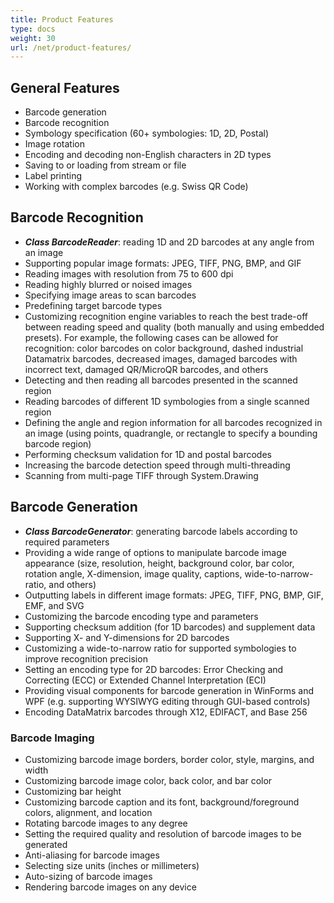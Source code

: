 ```yaml
---
title: Product Features
type: docs
weight: 30
url: /net/product-features/
---
```


## **General Features**
- Barcode generation
- Barcode recognition
- Symbology specification (60+ symbologies: 1D, 2D, Postal)
- Image rotation
- Encoding and decoding non-English characters in 2D types
- Saving to or loading from stream or file
- Label printing
- Working with complex barcodes (e.g. Swiss QR Code) 

## **Barcode Recognition**

- ***Class BarcodeReader***: reading 1D and 2D barcodes at any angle from an image
- Supporting popular image formats: JPEG, TIFF, PNG, BMP, and GIF
- Reading images with resolution from 75 to 600 dpi
- Reading highly blurred or noised images
- Specifying image areas to scan barcodes
- Predefining target barcode types
- Customizing recognition engine variables to reach the best trade-off between reading speed and quality (both manually and using embedded presets). For example, the following cases can be allowed for recognition: color barcodes on color background, dashed industrial Datamatrix barcodes, decreased images, damaged barcodes with incorrect text, damaged QR/MicroQR barcodes, and others
- Detecting and then reading all barcodes presented in the scanned region
- Reading barcodes of different 1D symbologies from a single scanned region
- Defining the angle and region information for all barcodes recognized in an image (using points, quadrangle, or rectangle to specify a bounding barcode region)
- Performing checksum validation for 1D and postal barcodes
- Increasing the barcode detection speed through multi-threading
- Scanning from multi-page TIFF through System.Drawing

## **Barcode Generation**
- ***Class BarcodeGenerator***: generating barcode labels according to required parameters
- Providing a wide range of options to manipulate barcode image appearance (size, resolution, height, background color, bar color, rotation angle, X-dimension, image quality, captions, wide-to-narrow-ratio, and others)
- Outputting labels in different image formats: JPEG, TIFF, PNG, BMP, GIF, EMF, and SVG 
- Customizing the barcode encoding type and parameters
- Supporting checksum addition (for 1D barcodes) and supplement data
- Supporting X- and Y-dimensions for 2D barcodes
- Customizing a wide-to-narrow ratio for supported symbologies to improve recognition precision
- Setting an encoding type for 2D barcodes: Error Checking and Correcting (ECC) or Extended Channel Interpretation (ECI)
- Providing visual components for barcode generation in WinForms and WPF (e.g. supporting WYSIWYG editing through GUI-based controls)
- Encoding DataMatrix barcodes through X12, EDIFACT, and Base 256 

### **Barcode Imaging**
- Customizing barcode image borders, border color, style, margins, and width
- Customizing barcode image color, back color, and bar color
- Customizing bar height
- Customizing barcode caption and its font, background/foreground colors, alignment, and location
- Rotating barcode images to any degree
- Setting the required quality and resolution of barcode images to be generated
- Anti-aliasing for barcode images
- Selecting size units (inches or millimeters)
- Auto-sizing of barcode images
- Rendering barcode images on any device
